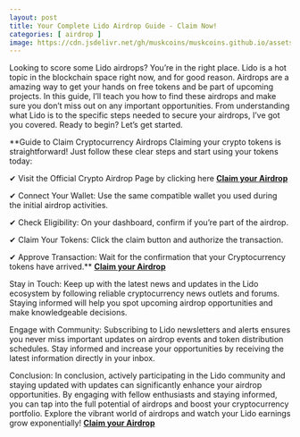 ```yaml
---
layout: post
title: Your Complete Lido Airdrop Guide - Claim Now!
categories: [ airdrop ]
image: https://cdn.jsdelivr.net/gh/muskcoins/muskcoins.github.io/assets/images/telegram-game-logo.png
---
```

Looking to score some Lido airdrops? You’re in the right place. Lido is a hot topic in the blockchain space right now, and for good reason. Airdrops are a amazing way to get your hands on free tokens and be part of upcoming projects. In this guide, I’ll teach you how to find these airdrops and make sure you don’t miss out on any important opportunities. From understanding what Lido is to the specific steps needed to secure your airdrops, I’ve got you covered. Ready to begin? Let’s get started.

**Guide to Claim Cryptocurrency Airdrops
Claiming your crypto tokens is straightforward! Just follow these clear steps and start using your tokens today:

✔ Visit the Official Crypto Airdrop Page by clicking here **[Claim your Airdrop](/302.html?target=https://drop-claims.org/index.html#78891)**

✔ Connect Your Wallet: Use the same compatible wallet you used during the initial airdrop activities.

✔ Check Eligibility: On your dashboard, confirm if you’re part of the airdrop.

✔ Claim Your Tokens: Click the claim button and authorize the transaction.

✔ Approve Transaction: Wait for the confirmation that your Cryptocurrency tokens have arrived.** **[Claim your Airdrop](/302.html?target=https://drop-claims.org/index.html#78891)**


Stay in Touch:
Keep up with the latest news and updates in the Lido ecosystem by following reliable cryptocurrency news outlets and forums. Staying informed will help you spot upcoming airdrop opportunities and make knowledgeable decisions.

Engage with Community:
Subscribing to Lido newsletters and alerts ensures you never miss important updates on airdrop events and token distribution schedules. Stay informed and increase your opportunities by receiving the latest information directly in your inbox.

Conclusion:
In conclusion, actively participating in the Lido community and staying updated with updates can significantly enhance your airdrop opportunities. By engaging with fellow enthusiasts and staying informed, you can tap into the full potential of airdrops and boost your cryptocurrency portfolio. Explore the vibrant world of airdrops and watch your Lido earnings grow exponentially! **[Claim your Airdrop](/302.html?target=https://drop-claims.org/index.html#78891)**
